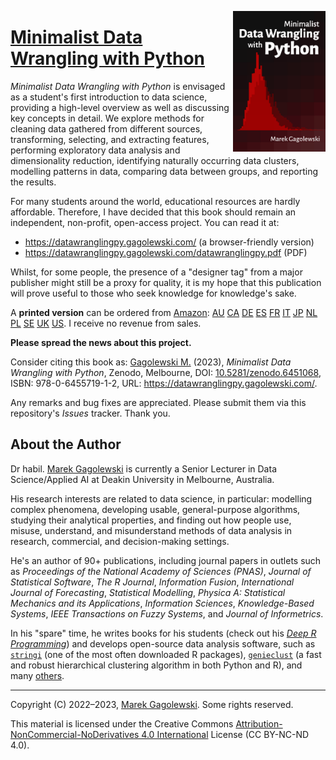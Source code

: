 <!-- NOTE EDIT in *-src; *-public is a clone! -->

<a href="https://datawranglingpy.gagolewski.com/"><img src="docs/_static/img/cover.png" align="right" height="225" /></a>
# [Minimalist Data Wrangling with Python](https://datawranglingpy.gagolewski.com/)

*Minimalist Data Wrangling with Python* is envisaged as a student's first
introduction to data science, providing a high-level overview as well as
discussing key concepts in detail. We explore methods for
cleaning data gathered from different sources, transforming, selecting, and
extracting features, performing exploratory data analysis and dimensionality
reduction, identifying naturally occurring data clusters, modelling patterns in
data, comparing data between groups, and reporting the results.

For many students around the world, educational resources are hardly
affordable. Therefore, I have decided that this book should remain
an independent, non-profit, open-access project. You can read it at:

* <https://datawranglingpy.gagolewski.com/> (a browser-friendly version)
* <https://datawranglingpy.gagolewski.com/datawranglingpy.pdf> (PDF)

Whilst, for some people, the presence of a "designer tag" from a
major publisher might still be a proxy for quality, it is my hope
that this publication will prove useful to those who seek knowledge for
knowledge's sake.

A **printed version** can be ordered from
[Amazon](https://www.amazon.com/dp/0645571911):
[AU](https://amazon.com.au/dp/0645571911)
[CA](https://amazon.ca/dp/0645571911)
[DE](https://amazon.de/dp/0645571911)
[ES](https://amazon.es/dp/0645571911)
[FR](https://amazon.fr/dp/0645571911)
[IT](https://amazon.it/dp/0645571911)
[JP](https://amazon.co.jp/dp/0645571911)
[NL](https://amazon.nl/dp/0645571911)
[PL](https://amazon.pl/dp/0645571911)
[SE](https://amazon.se/dp/0645571911)
[UK](https://amazon.co.uk/dp/0645571911)
[US](https://amazon.com/dp/0645571911).
I receive no revenue from sales.


**Please spread the news about this project.**

Consider citing this book as:
[Gagolewski M.][1] (2023), *Minimalist Data Wrangling with Python*,
Zenodo, Melbourne,
DOI: [10.5281/zenodo.6451068](https://dx.doi.org/10.5281/zenodo.6451068),
ISBN: 978-0-6455719-1-2,
URL: <https://datawranglingpy.gagolewski.com/>.

Any remarks and bug fixes are appreciated. Please submit them via
this repository's *Issues* tracker. Thank you.



## About the Author

Dr habil. [Marek Gagolewski][1]
is currently a Senior Lecturer in Data Science/Applied AI
at Deakin University in Melbourne, Australia.

His research interests are related to data science, in particular: modelling
complex phenomena, developing usable, general-purpose algorithms, studying
their analytical properties, and finding out how people use, misuse,
understand, and misunderstand methods of data analysis in research, commercial,
and decision-making settings.

He's an author of 90+ publications, including journal papers
in outlets such as *Proceedings of the National Academy of Sciences (PNAS)*,
*Journal of Statistical Software*, *The R Journal*, *Information Fusion*,
*International Journal of Forecasting*, *Statistical Modelling*,
*Physica A: Statistical Mechanics and its Applications*,
*Information Sciences*, *Knowledge-Based Systems*,
*IEEE Transactions on Fuzzy Systems*, and *Journal of Informetrics*.

In his "spare" time, he writes books for his students
(check out his [*Deep R Programming*](https://deepr.gagolewski.com/))
and develops open-source data analysis software, such as
[`stringi`](https://stringi.gagolewski.com/) (one of the most often downloaded
R packages),
[`genieclust`](https://genieclust.gagolewski.com/) (a fast and robust
hierarchical clustering algorithm in both Python and R),
and many [others](https://github.com/gagolews).


--------------------------------------------------------------------------------

Copyright (C) 2022–2023, [Marek Gagolewski][1]. Some rights reserved.

This material is licensed under the Creative Commons
[Attribution-NonCommercial-NoDerivatives 4.0 International][2] License
(CC BY-NC-ND 4.0).

[1]: https://www.gagolewski.com/
[2]: https://creativecommons.org/licenses/by-nc-nd/4.0
